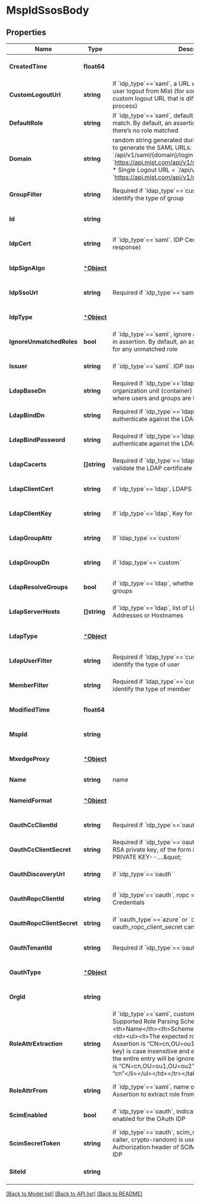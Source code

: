 # MspIdSsosBody

## Properties
Name | Type | Description | Notes
------------ | ------------- | ------------- | -------------
**CreatedTime** | **float64** |  | [optional] [default to null]
**CustomLogoutUrl** | **string** | if &#x60;idp_type&#x60;&#x3D;&#x3D;&#x60;saml&#x60;, a URL we will redirect the user after user logout from Mist (for some IdP which supports a custom logout URL that is different from SP-initiated SLO process) | [optional] [default to null]
**DefaultRole** | **string** | if &#x60;idp_type&#x60;&#x3D;&#x3D;&#x60;saml&#x60;, default role to assign if there’s no match. By default, an assertion is treated as invalid when there’s no role matched | [optional] [default to null]
**Domain** | **string** | random string generated during the SSO creation and used to generate the SAML URLs:   * ACS URL &#x3D; &#x60;/api/v1/saml/{domain}/login&#x60; (e.g. &#x60;https://api.mist.com/api/v1/saml/s4t5vwv8/login&#x60;)   * Single Logout URL &#x3D; &#x60;/api/v1/saml/{domain}/logout&#x60; (e.g. &#x60;https://api.mist.com/api/v1/saml/s4t5vwv8/logout&#x60;) | [optional] [default to null]
**GroupFilter** | **string** | Required if &#x60;ldap_type&#x60;&#x3D;&#x3D;&#x60;custom&#x60;, LDAP filter that will identify the type of group | [optional] [default to null]
**Id** | **string** |  | [optional] [default to null]
**IdpCert** | **string** | if &#x60;idp_type&#x60;&#x3D;&#x3D;&#x60;saml&#x60;. IDP Cert (used to verify the signed response) | [optional] [default to null]
**IdpSignAlgo** | [***Object**](.md) |  | [optional] [default to null]
**IdpSsoUrl** | **string** | Required if &#x60;idp_type&#x60;&#x3D;&#x3D;&#x60;saml&#x60;, IDP Single-Sign-On URL | [optional] [default to null]
**IdpType** | [***Object**](.md) |  | [optional] [default to null]
**IgnoreUnmatchedRoles** | **bool** | if &#x60;idp_type&#x60;&#x3D;&#x3D;&#x60;saml&#x60;, ignore any unmatched roles provided in assertion. By default, an assertion is treated as invalid for any unmatched role | [optional] [default to null]
**Issuer** | **string** | if &#x60;idp_type&#x60;&#x3D;&#x3D;&#x60;saml&#x60;. IDP issuer URL | [optional] [default to null]
**LdapBaseDn** | **string** | Required if &#x60;idp_type&#x60;&#x3D;&#x3D;&#x60;ldap&#x60;, whole domain or a specific organization unit (container) in Search base to specify where users and groups are found in the LDAP tree | [optional] [default to null]
**LdapBindDn** | **string** | Required if &#x60;idp_type&#x60;&#x3D;&#x3D;&#x60;ldap&#x60;, the account used to authenticate against the LDAP | [optional] [default to null]
**LdapBindPassword** | **string** | Required if &#x60;idp_type&#x60;&#x3D;&#x3D;&#x60;ldap&#x60;, the password used to authenticate against the LDAP | [optional] [default to null]
**LdapCacerts** | **[]string** | Required if &#x60;idp_type&#x60;&#x3D;&#x3D;&#x60;ldap&#x60;, list of CA certificates to validate the LDAP certificate | [optional] [default to null]
**LdapClientCert** | **string** | if &#x60;idp_type&#x60;&#x3D;&#x3D;&#x60;ldap&#x60;, LDAPS Client certificate | [optional] [default to null]
**LdapClientKey** | **string** | if &#x60;idp_type&#x60;&#x3D;&#x3D;&#x60;ldap&#x60;, Key for the &#x60;ldap_client_cert&#x60; | [optional] [default to null]
**LdapGroupAttr** | **string** | if &#x60;ldap_type&#x60;&#x3D;&#x3D;&#x60;custom&#x60; | [optional] [default to memberOf]
**LdapGroupDn** | **string** | if &#x60;ldap_type&#x60;&#x3D;&#x3D;&#x60;custom&#x60; | [optional] [default to base_dn]
**LdapResolveGroups** | **bool** | if &#x60;idp_type&#x60;&#x3D;&#x3D;&#x60;ldap&#x60;, whether to recursively resolve LDAP groups | [optional] [default to false]
**LdapServerHosts** | **[]string** | if &#x60;idp_type&#x60;&#x3D;&#x3D;&#x60;ldap&#x60;, list of LDAP/LDAPS server IP Addresses or Hostnames | [optional] [default to null]
**LdapType** | [***Object**](.md) |  | [optional] [default to null]
**LdapUserFilter** | **string** | Required if &#x60;ldap_type&#x60;&#x3D;&#x3D;&#x60;custom&#x60;, LDAP filter that will identify the type of user | [optional] [default to null]
**MemberFilter** | **string** | Required if &#x60;ldap_type&#x60;&#x3D;&#x3D;&#x60;custom&#x60;,LDAP filter that will identify the type of member | [optional] [default to null]
**ModifiedTime** | **float64** |  | [optional] [default to null]
**MspId** | **string** |  | [optional] [default to null]
**MxedgeProxy** | [***Object**](.md) |  | [optional] [default to null]
**Name** | **string** | name | [default to null]
**NameidFormat** | [***Object**](.md) |  | [optional] [default to null]
**OauthCcClientId** | **string** | Required if &#x60;idp_type&#x60;&#x3D;&#x3D;&#x60;oauth&#x60;, Client Credentials | [optional] [default to null]
**OauthCcClientSecret** | **string** | Required if &#x60;idp_type&#x60;&#x3D;&#x3D;&#x60;oauth&#x60;, oauth_cc_client_secret is RSA private key, of the form \&quot;-----BEGIN RSA PRIVATE KEY--....\&quot; | [optional] [default to null]
**OauthDiscoveryUrl** | **string** | if &#x60;idp_type&#x60;&#x3D;&#x3D;&#x60;oauth&#x60; | [optional] [default to null]
**OauthRopcClientId** | **string** | if &#x60;idp_type&#x60;&#x3D;&#x3D;&#x60;oauth&#x60;, ropc &#x3D; Resource Owner Password Credentials | [optional] [default to null]
**OauthRopcClientSecret** | **string** | if &#x60;oauth_type&#x60;&#x3D;&#x3D;&#x60;azure&#x60; or &#x60;oauth_type&#x60;&#x3D;&#x3D;&#x60;azure-gov&#x60;. oauth_ropc_client_secret can be empty | [optional] [default to null]
**OauthTenantId** | **string** | Required if &#x60;idp_type&#x60;&#x3D;&#x3D;&#x60;oauth&#x60;, oauth_tenant_id | [optional] [default to null]
**OauthType** | [***Object**](.md) |  | [optional] [default to null]
**OrgId** | **string** |  | [optional] [default to null]
**RoleAttrExtraction** | **string** | if &#x60;idp_type&#x60;&#x3D;&#x3D;&#x60;saml&#x60;, custom role attribute parsing scheme  Supported Role Parsing Schemes &lt;table&gt;&lt;tr&gt;&lt;th&gt;Name&lt;/th&gt;&lt;th&gt;Scheme&lt;/th&gt;&lt;/tr&gt;&lt;tr&gt;&lt;td&gt;cn&lt;/td&gt;&lt;td&gt;&lt;ul&gt;&lt;li&gt;The expected role attribute format in SAML Assertion is “CN&#x3D;cn,OU&#x3D;ou1,OU&#x3D;ou2,…”&lt;/li&gt;&lt;li&gt;CN (the key) is case insensitive and exactly 1 CN is expected (or the entire entry will be ignored)&lt;/li&gt;&lt;li&gt;E.g. if role attribute is “CN&#x3D;cn,OU&#x3D;ou1,OU&#x3D;ou2” then parsed role value is “cn”&lt;/li&gt;&lt;/ul&gt;&lt;/td&gt;&lt;/tr&gt;&lt;/table&gt; | [optional] [default to null]
**RoleAttrFrom** | **string** | if &#x60;idp_type&#x60;&#x3D;&#x3D;&#x60;saml&#x60;, name of the attribute in SAML Assertion to extract role from | [optional] [default to Role]
**ScimEnabled** | **bool** | if &#x60;idp_type&#x60;&#x3D;&#x3D;&#x60;oauth&#x60;, indicates if SCIM provisioning is enabled for the OAuth IDP | [optional] [default to false]
**ScimSecretToken** | **string** | if &#x60;idp_type&#x60;&#x3D;&#x3D;&#x60;oauth&#x60;, scim_secret_token (generated by caller, crypto-random) is used as the Bearer token in the Authorization header of SCIM provisioning requests by the IDP | [optional] [default to null]
**SiteId** | **string** |  | [optional] [default to null]

[[Back to Model list]](../README.md#documentation-for-models) [[Back to API list]](../README.md#documentation-for-api-endpoints) [[Back to README]](../README.md)

